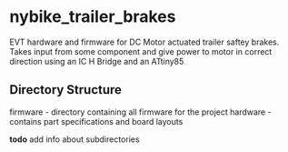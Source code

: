 nybike_trailer_brakes
=====================

EVT hardware and firmware for DC Motor actuated trailer saftey brakes.
Takes input from some component and give power to motor in correct direction using an IC H Bridge and an ATtiny85

Directory Structure
---------------------
firmware - directory containing all firmware for the project
hardware - contains part specifications and board layouts

**todo** add info about subdirectories